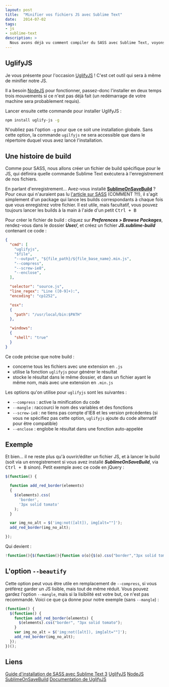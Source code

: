 ```yaml
---
layout: post
title:  "Minifier vos fichiers JS avec Sublime Text"
date:   2014-07-02
tags:
- js
- sublime-text
description: >
  Nous avons déjà vu comment compiler du SASS avec Sublime Text, voyons aujourd’hui comment minifier du JS.
---
```


## UglifyJS

Je vous présente pour l'occasion [UglifyJS](https://github.com/mishoo/UglifyJS2) !
C'est cet outil qui sera à même de minifier notre JS.

Il a besoin [NodeJS](https://nodejs.org/) pour fonctionner, passez-donc l'installer en deux temps trois mouvements si ce n'est pas déjà fait (un redémarrage de votre machine sera probablement requis).

Lancer ensuite cette commande pour installer UglifyJS :

```sh
npm install uglify-js -g
```

N'oubliez pas l'option `-g` pour que ce soit une installation globale. Sans cette option, la commande `ugilfyjs` ne sera accessible que dans le répertoire duquel vous avez lancé l'installation.


## Une histoire de build

Comme pour SASS, nous allons créer un fichier de build spécifique pour le JS, qui définira quelle commande Sublime Text exécutera à l'enregistrement de nos fichiers.

En parlant d'enregistrement… Avez-vous installé [**SublimeOnSaveBuild**](https://sublime.wbond.net/packages/SublimeOnSaveBuild) ?
Pour ceux qui n'auraient pas lu [l'article sur SASS](https://blog.smarchal.com/guide-installation-sass-avec-sublime-text-3) (COMMENT ?!!), il s'agit simplement d'un package qui lance les builds correspondants à chaque fois que vous enregistrez votre fichier.
Il est utile, mais facultatif, vous pouvez toujours lancer les builds à la main à l'aide d'un petit <kbd>Ctrl + B</kbd>

Pour créer le fichier de build : cliquez sur ***Preferences > Browse Packages***, rendez-vous dans le dossier ***User/***, et créez un fichier ***JS.sublime-build*** contenant ce code :

```json
{
  "cmd": [
    "uglifyjs",
    "$file",
    "--output", "${file_path}/${file_base_name}.min.js",
    "--compress",
    "--screw-ie8",
    "--enclose",
  ],

  "selector": "source.js",
  "line_regex": "Line ([0-9]+):",
  "encoding": "cp1252",

  "osx":
  {
    "path": "/usr/local/bin:$PATH"
  },

  "windows":
  {
    "shell": "true"
  }
}
```

Ce code précise que notre build :

- concerne tous les fichiers avec une extension en `.js`
- utilise la fonction `uglifyjs` pour générer le résultat
- stocke le résultat dans le même dossier, et dans un fichier ayant le même nom, mais avec une extension en `.min.js`

Les options qu'on utilise pour `uglifyjs` sont les suivantes :

- `--compress` : active la minification du code
- `--mangle` : raccourci le nom des variables et des fonctions
- `--screw-ie8` : ne tiens pas compte d'IE8 et les version précédentes (si vous ne spécifiez pas cette option, `uglifyjs` ajoute du code alternatif pour être compatible)
- `--enclose` : englobe le résultat dans une fonction auto-appelée

## Exemple

Et bien… il ne reste plus qu'à ouvrir/éditer un fichier JS, et à lancer le build (soit via un enregistrement si vous avez installé ***SublimeOnSaveBuild***, via <kbd>Ctrl + B</kbd> sinon).
Petit exemple avec ce code en jQuery :

```js
$(function() {

  function add_red_border(elements)
  {
    $(elements).css(
      'border',
      '3px solid tomato'
    );
  }

  var img_no_alt = $('img:not([alt]), img[alt=""]');
  add_red_border(img_no_alt);

});
```

Qui devient :

```js
!function(){$(function(){function o(o){$(o).css("border","3px solid tomato")}var t=$('img:not([alt]), img[alt=""]');o(t)})}();
```

## L'option `--beautify`

Cette option peut vous être utile en remplacement de `--compress`, si vous préférez garder un JS lisible, mais tout de même réduit.
Vous pouvez gardez l'option `--mangle`, mais si la lisibilité est votre but, ce n'est pas recommandé. Voici ce que ça donne pour notre exemple (sans `--mangle`) :

```js
(function() {
  $(function() {
    function add_red_border(elements) {
      $(elements).css("border", "3px solid tomato");
    }
    var img_no_alt = $('img:not([alt]), img[alt=""]');
    add_red_border(img_no_alt);
  });
})();
```

## Liens

[Guide d'installation de SASS avec Sublime Text 3](https://blog.smarchal.com/guide-installation-sass-avec-sublime-text-3)
[UglifyJS](https://github.com/mishoo/UglifyJS2)
[NodeJS](https://nodejs.org/)
[SublimeOnSaveBuild](https://sublime.wbond.net/packages/SublimeOnSaveBuild)
[Documentation de UglifyJS](https://github.com/mishoo/UglifyJS2#usage)
